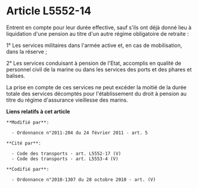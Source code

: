 # Article L5552-14

Entrent en compte pour leur durée effective, sauf s'ils ont déjà donné lieu à liquidation d'une pension          au titre
d'un autre régime obligatoire de retraite  : 

1° Les services militaires dans l'armée active et, en cas de mobilisation, dans la réserve ; 

2° Les services conduisant à pension de l'Etat, accomplis en qualité de personnel civil de la marine ou dans les services des
ports et des phares et balises. 

La prise en compte de ces services ne peut excéder la moitié de la durée totale des services décomptés pour l'établissement
du droit à pension au titre du régime d'assurance vieillesse des marins.

**Liens relatifs à cet article**

	**Modifié par**:

	  - Ordonnance n°2011-204 du 24 février 2011 - art. 5

	**Cité par**:

	  - Code des transports - art. L5552-17 (V)
	  - Code des transports - art. L5553-4 (V)

	**Codifié par**:

	  - Ordonnance n°2010-1307 du 28 octobre 2010 - art. (V)
